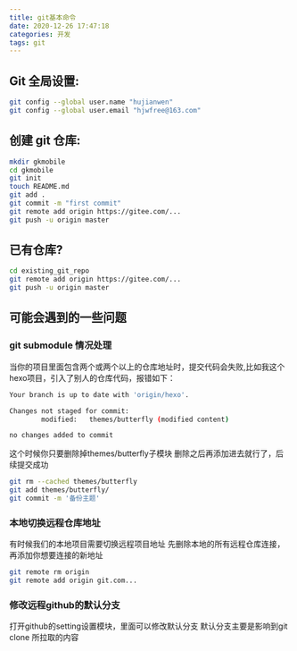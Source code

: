 ```yaml
---
title: git基本命令
date: 2020-12-26 17:47:18
categories: 开发
tags: git
---
```


## Git 全局设置:
``` bash
git config --global user.name "hujianwen"
git config --global user.email "hjwfree@163.com"
```

## 创建 git 仓库:
``` bash
mkdir gkmobile
cd gkmobile
git init
touch README.md
git add .
git commit -m "first commit"
git remote add origin https://gitee.com/...
git push -u origin master
```

## 已有仓库?
``` bash
cd existing_git_repo
git remote add origin https://gitee.com/...
git push -u origin master
```

## 可能会遇到的一些问题
### git submodule 情况处理
当你的项目里面包含两个或两个以上的仓库地址时，提交代码会失败,比如我这个hexo项目，引入了别人的仓库代码，报错如下：
``` bash
Your branch is up to date with 'origin/hexo'.

Changes not staged for commit:
        modified:   themes/butterfly (modified content)

no changes added to commit
```
这个时候你只要删除掉themes/butterfly子模块
删除之后再添加进去就行了，后续提交成功

``` bash
git rm --cached themes/butterfly
git add themes/butterfly/
git commit -m '备份主题'
```

### 本地切换远程仓库地址
有时候我们的本地项目需要切换远程项目地址
先删除本地的所有远程仓库连接，再添加你想要连接的新地址
```bash
git remote rm origin
git remote add origin git.com...
```

### 修改远程github的默认分支
打开github的setting设置模块，里面可以修改默认分支
默认分支主要是影响到git clone 所拉取的内容
